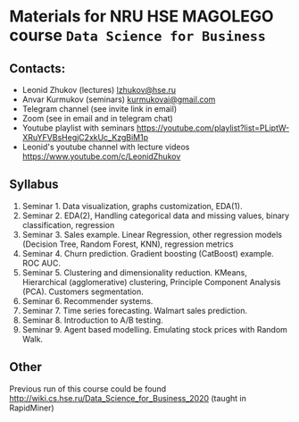 # Materials for NRU HSE MAGOLEGO course `Data Science for Business`

## Contacts:

- Leonid Zhukov (lectures) lzhukov@hse.ru
- Anvar Kurmukov (seminars) kurmukovai@gmail.com
- Telegram channel (see invite link in email)
- Zoom (see in email and in telegram chat)
- Youtube playlist with seminars https://youtube.com/playlist?list=PLiptW-XRuYFVBsHegjC2xkUc_KzgBiM1p
- Leonid's youtube channel with lecture videos https://www.youtube.com/c/LeonidZhukov

## Syllabus

1. Seminar 1. Data visualization, graphs customization, EDA(1).
2. Seminar 2. EDA(2), Handling categorical data and missing values, binary classification, regression
3. Seminar 3. Sales example. Linear Regression, other regression models (Decision Tree, Random Forest, KNN), regression metrics
4. Seminar 4. Churn prediction. Gradient boosting (CatBoost) example. ROC AUC.
5. Seminar 5. Clustering and dimensionality reduction. KMeans, Hierarchical (agglomerative) clustering, Principle Component Analysis (PCA). Customers segmentation.
6. Seminar 6. Recommender systems. 
7. Seminar 7. Time series forecasting. Walmart sales prediction.
8. Seminar 8. Introduction to A/B testing.
9. Seminar 9. Agent based modelling. Emulating stock prices with Random Walk.

## Other

Previous run of this course could be found http://wiki.cs.hse.ru/Data_Science_for_Business_2020 (taught in RapidMiner)
